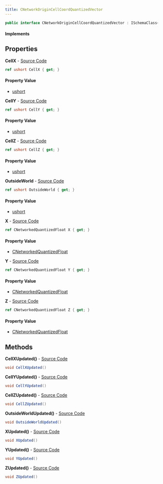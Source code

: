 ```yaml
---
title: CNetworkOriginCellCoordQuantizedVector
---
```


```csharp
public interface CNetworkOriginCellCoordQuantizedVector : ISchemaClass<CNetworkOriginCellCoordQuantizedVector>, ISchemaField, ISchemaClass, INativeHandle
```

#### Implements

## Properties

**CellX** - [Source Code](https://github.com/swiftly-solution/swiftlys2/blob/main/managed/src/SwiftlyS2.Generated/Schemas/Interfaces/CNetworkOriginCellCoordQuantizedVector.cs#L16)

```csharp
ref ushort CellX { get; }
```

#### Property Value

- [ushort](https://learn.microsoft.com/dotnet/api/system.uint16)

**CellY** - [Source Code](https://github.com/swiftly-solution/swiftlys2/blob/main/managed/src/SwiftlyS2.Generated/Schemas/Interfaces/CNetworkOriginCellCoordQuantizedVector.cs#L18)

```csharp
ref ushort CellY { get; }
```

#### Property Value

- [ushort](https://learn.microsoft.com/dotnet/api/system.uint16)

**CellZ** - [Source Code](https://github.com/swiftly-solution/swiftlys2/blob/main/managed/src/SwiftlyS2.Generated/Schemas/Interfaces/CNetworkOriginCellCoordQuantizedVector.cs#L20)

```csharp
ref ushort CellZ { get; }
```

#### Property Value

- [ushort](https://learn.microsoft.com/dotnet/api/system.uint16)

**OutsideWorld** - [Source Code](https://github.com/swiftly-solution/swiftlys2/blob/main/managed/src/SwiftlyS2.Generated/Schemas/Interfaces/CNetworkOriginCellCoordQuantizedVector.cs#L22)

```csharp
ref ushort OutsideWorld { get; }
```

#### Property Value

- [ushort](https://learn.microsoft.com/dotnet/api/system.uint16)

**X** - [Source Code](https://github.com/swiftly-solution/swiftlys2/blob/main/managed/src/SwiftlyS2.Generated/Schemas/Interfaces/CNetworkOriginCellCoordQuantizedVector.cs#L24)

```csharp
ref CNetworkedQuantizedFloat X { get; }
```

#### Property Value

- [CNetworkedQuantizedFloat](/docs/api/shared/natives/cnetworkedquantizedfloat)

**Y** - [Source Code](https://github.com/swiftly-solution/swiftlys2/blob/main/managed/src/SwiftlyS2.Generated/Schemas/Interfaces/CNetworkOriginCellCoordQuantizedVector.cs#L26)

```csharp
ref CNetworkedQuantizedFloat Y { get; }
```

#### Property Value

- [CNetworkedQuantizedFloat](/docs/api/shared/natives/cnetworkedquantizedfloat)

**Z** - [Source Code](https://github.com/swiftly-solution/swiftlys2/blob/main/managed/src/SwiftlyS2.Generated/Schemas/Interfaces/CNetworkOriginCellCoordQuantizedVector.cs#L28)

```csharp
ref CNetworkedQuantizedFloat Z { get; }
```

#### Property Value

- [CNetworkedQuantizedFloat](/docs/api/shared/natives/cnetworkedquantizedfloat)

## Methods

**CellXUpdated()** - [Source Code](https://github.com/swiftly-solution/swiftlys2/blob/main/managed/src/SwiftlyS2.Generated/Schemas/Interfaces/CNetworkOriginCellCoordQuantizedVector.cs#L30)

```csharp
void CellXUpdated()
```

**CellYUpdated()** - [Source Code](https://github.com/swiftly-solution/swiftlys2/blob/main/managed/src/SwiftlyS2.Generated/Schemas/Interfaces/CNetworkOriginCellCoordQuantizedVector.cs#L31)

```csharp
void CellYUpdated()
```

**CellZUpdated()** - [Source Code](https://github.com/swiftly-solution/swiftlys2/blob/main/managed/src/SwiftlyS2.Generated/Schemas/Interfaces/CNetworkOriginCellCoordQuantizedVector.cs#L32)

```csharp
void CellZUpdated()
```

**OutsideWorldUpdated()** - [Source Code](https://github.com/swiftly-solution/swiftlys2/blob/main/managed/src/SwiftlyS2.Generated/Schemas/Interfaces/CNetworkOriginCellCoordQuantizedVector.cs#L33)

```csharp
void OutsideWorldUpdated()
```

**XUpdated()** - [Source Code](https://github.com/swiftly-solution/swiftlys2/blob/main/managed/src/SwiftlyS2.Generated/Schemas/Interfaces/CNetworkOriginCellCoordQuantizedVector.cs#L34)

```csharp
void XUpdated()
```

**YUpdated()** - [Source Code](https://github.com/swiftly-solution/swiftlys2/blob/main/managed/src/SwiftlyS2.Generated/Schemas/Interfaces/CNetworkOriginCellCoordQuantizedVector.cs#L35)

```csharp
void YUpdated()
```

**ZUpdated()** - [Source Code](https://github.com/swiftly-solution/swiftlys2/blob/main/managed/src/SwiftlyS2.Generated/Schemas/Interfaces/CNetworkOriginCellCoordQuantizedVector.cs#L36)

```csharp
void ZUpdated()
```

